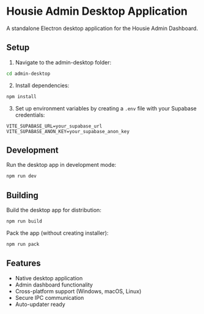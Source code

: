 
# Housie Admin Desktop Application

A standalone Electron desktop application for the Housie Admin Dashboard.

## Setup

1. Navigate to the admin-desktop folder:
```bash
cd admin-desktop
```

2. Install dependencies:
```bash
npm install
```

3. Set up environment variables by creating a `.env` file with your Supabase credentials:
```
VITE_SUPABASE_URL=your_supabase_url
VITE_SUPABASE_ANON_KEY=your_supabase_anon_key
```

## Development

Run the desktop app in development mode:
```bash
npm run dev
```

## Building

Build the desktop app for distribution:
```bash
npm run build
```

Pack the app (without creating installer):
```bash
npm run pack
```

## Features

- Native desktop application
- Admin dashboard functionality
- Cross-platform support (Windows, macOS, Linux)
- Secure IPC communication
- Auto-updater ready
